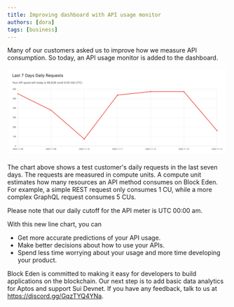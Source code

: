 ```yaml
---
title: Improving dashboard with API usage monitor
authors: [dora]
tags: [business]
---
```


Many of our customers asked us to improve how we measure API consumption. So today, an API usage monitor is added to the dashboard.

![Block Eden API usage monitor](./block-eden-api-calls-line-charts.png)

The chart above shows a test customer's daily requests in the last seven days. The requests are measured in compute units. A compute unit estimates how many resources an API method consumes on Block Eden. For example, a simple REST request only consumes 1 CU, while a more complex GraphQL request consumes 5 CUs.

Please note that our daily cutoff for the API meter is UTC 00:00 am.

With this new line chart, you can

- Get more accurate predictions of your API usage.
- Make better decisions about how to use your APIs.
- Spend less time worrying about your usage and more time developing your product.

Block Eden is committed to making it easy for developers to build applications on the blockchain. Our next step is to add basic data analytics for Aptos and support Sui Devnet. If you have any feedback, talk to us at https://discord.gg/GqzTYQ4YNa.
